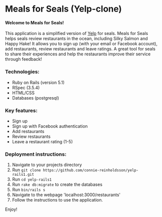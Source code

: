 # Meals for Seals (Yelp-clone)

#### Welcome to Meals for Seals!

This application is a simplified version of [Yelp](https://www.yelp.com/london) for seals. Meals for Seals helps seals review restaurants in the ocean, including Silky Salmon and Happy Hake! It allows you to sign up (with your email or Facebook account), add restaurants, review restaurants and leave ratings. A great tool for seals to share their experiences and help the restaurants improve their service through feedback!

### Technologies:
- Ruby on Rails (version 5.1)
- RSpec (3.5.4)
- HTML/CSS
- Databases (postgresql)

### Key features:
- Sign up
- Sign up with Facebook authentication
- Add restaurants
- Review restaurants
- Leave a restaurant rating (1-5)

### Deployment instructions:
1. Navigate to your projects directory
2. Run ```git clone https://github.com/connie-reinholdsson/yelp-rails1.git```
3. Run ```cd yelp-rails1```
4. Run ```rake db:migrate``` to create the databases
5. Run `bin/rails s`
6. Navigate to the webpage 'localhost:3000/restaurants'
7. Follow the instructions to use the application.

Enjoy!
